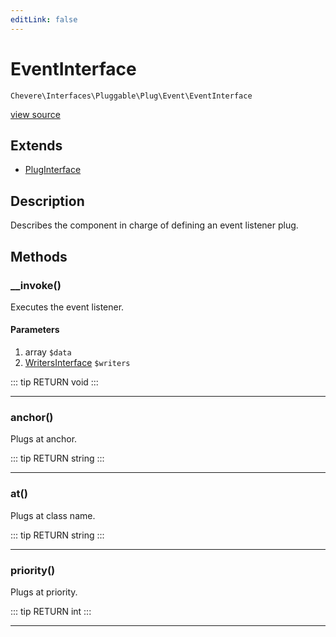 ```yaml
---
editLink: false
---
```


# EventInterface

`Chevere\Interfaces\Pluggable\Plug\Event\EventInterface`

[view source](https://github.com/chevere/chevere/blob/master/Pluggable/Plug/Event/EventInterface.php)

## Extends

- [PlugInterface](../../PlugInterface.md)

## Description

Describes the component in charge of defining an event listener plug.

## Methods

### __invoke()

Executes the event listener.

#### Parameters

1. array `$data`
2. [WritersInterface](../../../Writer/WritersInterface.md) `$writers`

::: tip RETURN
void
:::

---

### anchor()

Plugs at anchor.

::: tip RETURN
string
:::

---

### at()

Plugs at class name.

::: tip RETURN
string
:::

---

### priority()

Plugs at priority.

::: tip RETURN
int
:::

---
